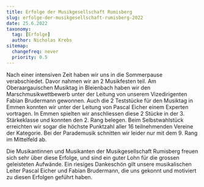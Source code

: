 ```yaml
---
title: Erfolge der Musikgesellschaft Rumisberg
slug: erfolge-der-musikgesellschaft-rumisberg-2022
date: 25.6.2022
taxonomy:
  tag: [Erfolge]
  author: Nicholas Krebs
sitemap:
  changefreq: never
  priority: 0.5
---
```


Nach einer intensiven Zeit haben wir uns in die Sommerpause verabschiedet. Davor nahmen wir an 2 Musikfesten teil.
Am Oberaargauischen Musiktag in Bleienbach haben wir den Marschmusikwettbewerb unter der Leitung von unserem Vizedirigenten Fabian Brudermann gewonnen. Auch die 2 Teststücke für den Musiktag in Emmen konnten wir unter der Leitung von Pascal Eicher einem Experten vortragen.
In Emmen spielten wir anschliessen diese 2 Stücke in der 3. Stärkeklasse und konnten den 2. Rang belegen. Beim Selbstwahlstück erreichten wir sogar die höchste Punktzahl aller 16 teilnehmenden Vereine der Kategorie. Bei der Parademusik schnitten wir leider nur mit dem 9. Rang im Mittelfeld ab.

Die Musikantinnen und Musikanten der Musikgesellschaft Rumisberg freuen sich sehr über diese Erfolge, und sind ein guter Lohn für die grossen geleisteten Aufwände. Ein riesiges Dankeschön gilt unsere musikalischen Leiter Pascal Eicher und Fabian Brudermann, die uns gekonnt und motiviert zu diesen Erfolgen geführt haben.
